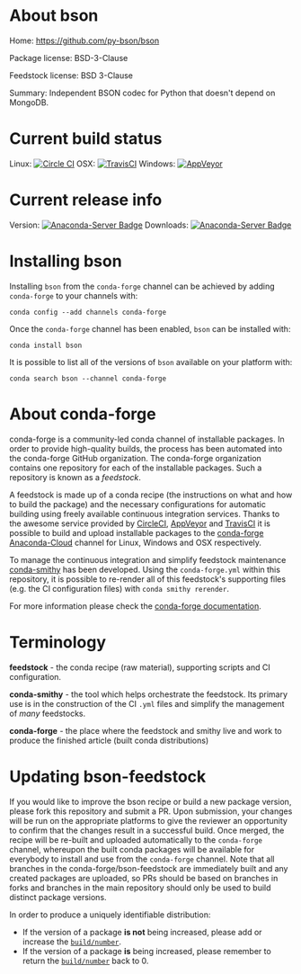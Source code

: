 About bson
==========

Home: https://github.com/py-bson/bson

Package license: BSD-3-Clause

Feedstock license: BSD 3-Clause

Summary: Independent BSON codec for Python that doesn't depend on MongoDB.



Current build status
====================

Linux: [![Circle CI](https://circleci.com/gh/conda-forge/bson-feedstock.svg?style=shield)](https://circleci.com/gh/conda-forge/bson-feedstock)
OSX: [![TravisCI](https://travis-ci.org/conda-forge/bson-feedstock.svg?branch=master)](https://travis-ci.org/conda-forge/bson-feedstock)
Windows: [![AppVeyor](https://ci.appveyor.com/api/projects/status/github/conda-forge/bson-feedstock?svg=True)](https://ci.appveyor.com/project/conda-forge/bson-feedstock/branch/master)

Current release info
====================
Version: [![Anaconda-Server Badge](https://anaconda.org/conda-forge/bson/badges/version.svg)](https://anaconda.org/conda-forge/bson)
Downloads: [![Anaconda-Server Badge](https://anaconda.org/conda-forge/bson/badges/downloads.svg)](https://anaconda.org/conda-forge/bson)

Installing bson
===============

Installing `bson` from the `conda-forge` channel can be achieved by adding `conda-forge` to your channels with:

```
conda config --add channels conda-forge
```

Once the `conda-forge` channel has been enabled, `bson` can be installed with:

```
conda install bson
```

It is possible to list all of the versions of `bson` available on your platform with:

```
conda search bson --channel conda-forge
```


About conda-forge
=================

conda-forge is a community-led conda channel of installable packages.
In order to provide high-quality builds, the process has been automated into the
conda-forge GitHub organization. The conda-forge organization contains one repository
for each of the installable packages. Such a repository is known as a *feedstock*.

A feedstock is made up of a conda recipe (the instructions on what and how to build
the package) and the necessary configurations for automatic building using freely
available continuous integration services. Thanks to the awesome service provided by
[CircleCI](https://circleci.com/), [AppVeyor](http://www.appveyor.com/)
and [TravisCI](https://travis-ci.org/) it is possible to build and upload installable
packages to the [conda-forge](https://anaconda.org/conda-forge)
[Anaconda-Cloud](http://docs.anaconda.org/) channel for Linux, Windows and OSX respectively.

To manage the continuous integration and simplify feedstock maintenance
[conda-smithy](http://github.com/conda-forge/conda-smithy) has been developed.
Using the ``conda-forge.yml`` within this repository, it is possible to re-render all of
this feedstock's supporting files (e.g. the CI configuration files) with ``conda smithy rerender``.

For more information please check the [conda-forge documentation](https://conda-forge.org/docs/).

Terminology
===========

**feedstock** - the conda recipe (raw material), supporting scripts and CI configuration.

**conda-smithy** - the tool which helps orchestrate the feedstock.
                   Its primary use is in the construction of the CI ``.yml`` files
                   and simplify the management of *many* feedstocks.

**conda-forge** - the place where the feedstock and smithy live and work to
                  produce the finished article (built conda distributions)


Updating bson-feedstock
=======================

If you would like to improve the bson recipe or build a new
package version, please fork this repository and submit a PR. Upon submission,
your changes will be run on the appropriate platforms to give the reviewer an
opportunity to confirm that the changes result in a successful build. Once
merged, the recipe will be re-built and uploaded automatically to the
`conda-forge` channel, whereupon the built conda packages will be available for
everybody to install and use from the `conda-forge` channel.
Note that all branches in the conda-forge/bson-feedstock are
immediately built and any created packages are uploaded, so PRs should be based
on branches in forks and branches in the main repository should only be used to
build distinct package versions.

In order to produce a uniquely identifiable distribution:
 * If the version of a package **is not** being increased, please add or increase
   the [``build/number``](http://conda.pydata.org/docs/building/meta-yaml.html#build-number-and-string).
 * If the version of a package **is** being increased, please remember to return
   the [``build/number``](http://conda.pydata.org/docs/building/meta-yaml.html#build-number-and-string)
   back to 0.